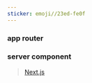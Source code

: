 ```yaml
---
sticker: emoji//23ed-fe0f
---
```

### app router

### server component

> [Next.js](https://nextjs.org/)